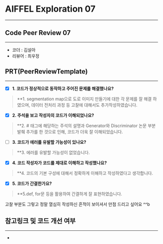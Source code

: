 # AIFFEL Exploration 07
----  
## **Code Peer Review 07**
------------------
- 코더 : 김설아
- 리뷰어 : 최우정

## **PRT(PeerReviewTemplate)**  
------------------  
- [x] **1. 코드가 정상적으로 동작하고 주어진 문제를 해결했나요?**

>**1. segmentation map으로 도로 이미지 만들기에 대한 각 문제를 잘 해결 하였으며, 데이터 전처리 과정 등 고찰에 대해서도 추가작성하였습니다. 
- [x] **2. 주석을 보고 작성자의 코드가 이해되었나요?**  
  

>**2. # 태그에 해당하는 주석의 설명과 Generator와 Discriminator 논문 부분 발췌 추가를 한 것으로 인해, 코드가 더욱 잘 이해되었습니다. 


- [ ] **3. 코드가 에러를 유발할 가능성이 있나요?**
  
>**3. 에러를 유발할 가능성이 없었습니다. 

- [x] **4. 코드 작성자가 코드를 제대로 이해하고 작성했나요?**  
  
>**4. 코드의 기본 구성에 대해서 정확하게 이해하고 작성하였다고 생각합니다. 


- [x] **5. 코드가 간결한가요?**  
  
>**5.def, for문 등을 활용하여 간결하게 잘 표현하였습니다. 

고찰 부분도 그렇고 정말 열심히 작성하신 흔적이 보이셔서 만점 드리고 싶어요 ^^b

## **참고링크 및 코드 개선 여부**  
------------------  
- 
    
